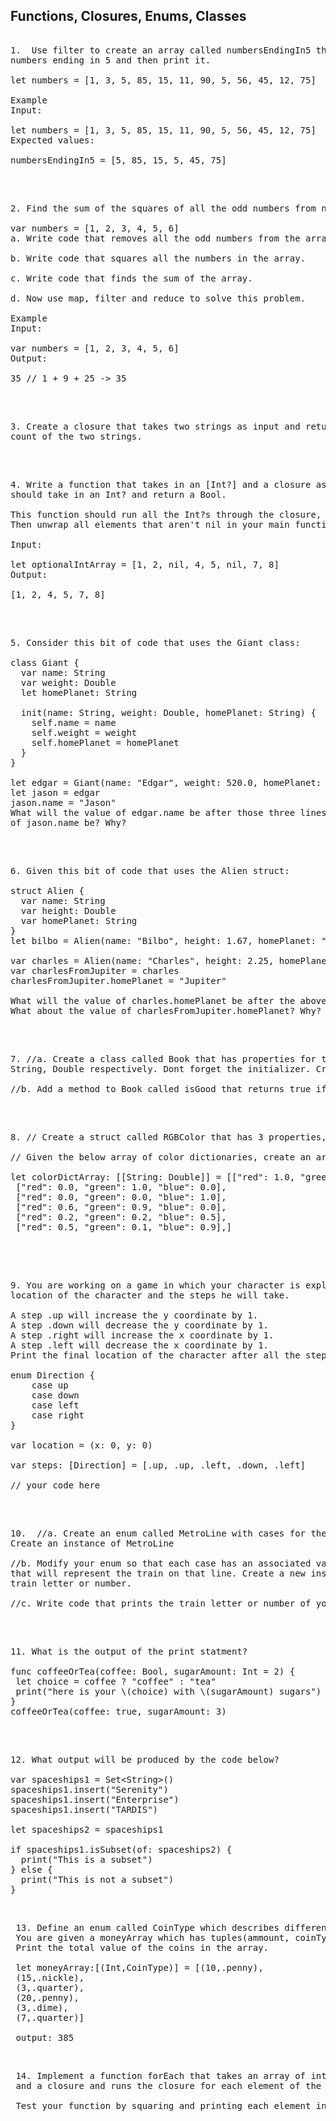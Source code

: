 ## Functions, Closures, Enums, Classes

<pre> 
1.  Use filter to create an array called numbersEndingIn5 that contains all the 
numbers ending in 5 and then print it.
 
let numbers = [1, 3, 5, 85, 15, 11, 90, 5, 56, 45, 12, 75]

Example
Input:

let numbers = [1, 3, 5, 85, 15, 11, 90, 5, 56, 45, 12, 75]
Expected values:

numbersEndingIn5 = [5, 85, 15, 5, 45, 75]
</pre>
 
 </br> 
 
<pre> 
2. Find the sum of the squares of all the odd numbers from numbers and then print it.

var numbers = [1, 2, 3, 4, 5, 6]
a. Write code that removes all the odd numbers from the array.

b. Write code that squares all the numbers in the array.

c. Write code that finds the sum of the array. 

d. Now use map, filter and reduce to solve this problem.

Example
Input:

var numbers = [1, 2, 3, 4, 5, 6]
Output:

35 // 1 + 9 + 25 -> 35
</pre>
 
 </br> 

<pre> 
3. Create a closure that takes two strings as input and returns the longest character
count of the two strings.
</pre> 
 
 </br> 
 
<pre> 
4. Write a function that takes in an [Int?] and a closure as parameters and returns an [Int]. The closure 
should take in an Int? and return a Bool.

This function should run all the Int?s through the closure, which determines if the value is unwrappable. 
Then unwrap all elements that aren't nil in your main function to return in an Array.

Input:

let optionalIntArray = [1, 2, nil, 4, 5, nil, 7, 8]
Output:

[1, 2, 4, 5, 7, 8]
</pre> 
 
 </br> 

<pre> 
5. Consider this bit of code that uses the Giant class:

class Giant {
  var name: String
  var weight: Double
  let homePlanet: String
  
  init(name: String, weight: Double, homePlanet: String) {
    self.name = name
    self.weight = weight
    self.homePlanet = homePlanet
  }
}

let edgar = Giant(name: "Edgar", weight: 520.0, homePlanet: "Earth")
let jason = edgar
jason.name = "Jason"
What will the value of edgar.name be after those three lines of code are run? What will the value 
of jason.name be? Why?
</pre> 

</br> 
 
<pre>  
6. Given this bit of code that uses the Alien struct:

struct Alien {
  var name: String
  var height: Double
  var homePlanet: String
}
let bilbo = Alien(name: "Bilbo", height: 1.67, homePlanet: "Venus")

var charles = Alien(name: "Charles", height: 2.25, homePlanet: "Pluto")
var charlesFromJupiter = charles
charlesFromJupiter.homePlanet = "Jupiter"

What will the value of charles.homePlanet be after the above code run? 
What about the value of charlesFromJupiter.homePlanet? Why?
</pre> 

 </br> 
 
<pre>  
7. //a. Create a class called Book that has properties for title, author and rating, of type String, 
String, Double respectively. Dont forget the initializer. Create some instances of Book.

//b. Add a method to Book called isGood that returns true if its rating is greater than or equal to 7
</pre> 
 
 </br> 
 
<pre> 
8. // Create a struct called RGBColor that has 3 properties, red, green, blue that are all of type Double.

// Given the below array of color dictionaries, create an array of RGBColor

let colorDictArray: [[String: Double]] = [["red": 1.0, "green": 0.0, "blue": 0.0],
 ["red": 0.0, "green": 1.0, "blue": 0.0],
 ["red": 0.0, "green": 0.0, "blue": 1.0],
 ["red": 0.6, "green": 0.9, "blue": 0.0],
 ["red": 0.2, "green": 0.2, "blue": 0.5],
 ["red": 0.5, "green": 0.1, "blue": 0.9],]
 
</pre> 
 
 </br> 
 
<pre>  
9. You are working on a game in which your character is exploring a grid-like map. You get the original 
location of the character and the steps he will take.

A step .up will increase the y coordinate by 1.
A step .down will decrease the y coordinate by 1.
A step .right will increase the x coordinate by 1.
A step .left will decrease the x coordinate by 1.
Print the final location of the character after all the steps have been taken.

enum Direction {
    case up
    case down
    case left
    case right
}

var location = (x: 0, y: 0)

var steps: [Direction] = [.up, .up, .left, .down, .left]

// your code here
</pre>
 
 </br>
 
<pre> 
10.  //a. Create an enum called MetroLine with cases for the colors of the metro train lines. 
Create an instance of MetroLine

//b. Modify your enum so that each case has an associated value of either Character or Int 
that will represent the train on that line. Create a new instance of MetroLine and give it an appropriate 
train letter or number.

//c. Write code that prints the train letter or number of your instance of MetroLine
</pre> 
 
</br>
 
<pre> 
11. What is the output of the print statment? 
 
func coffeeOrTea(coffee: Bool, sugarAmount: Int = 2) {
 let choice = coffee ? "coffee" : "tea"
 print("here is your \(choice) with \(sugarAmount) sugars")
}
coffeeOrTea(coffee: true, sugarAmount: 3)
</pre> 

</br>

<pre> 
12. What output will be produced by the code below?

var spaceships1 = Set&lt;String&gt;()
spaceships1.insert("Serenity")
spaceships1.insert("Enterprise")
spaceships1.insert("TARDIS")

let spaceships2 = spaceships1

if spaceships1.isSubset(of: spaceships2) {
  print("This is a subset")
} else {
  print("This is not a subset")
}
</pre>

</br>

<pre>
 13. Define an enum called CoinType which describes different coin values (penny, nickle, dime and quarter) with their respective raw values.
 You are given a moneyArray which has tuples(ammount, coinType), amount is the amount of coins and coinType represent the enum case.
 Print the total value of the coins in the array.
 
 let moneyArray:[(Int,CoinType)] = [(10,.penny),
 (15,.nickle),
 (3,.quarter),
 (20,.penny),
 (3,.dime),
 (7,.quarter)]
 
 output: 385
</pre>

</br>

<pre>
 14. Implement a function forEach that takes an array of integers
 and a closure and runs the closure for each element of the array.
 
 Test your function by squaring and printing each element in the test array
</pre>

 

